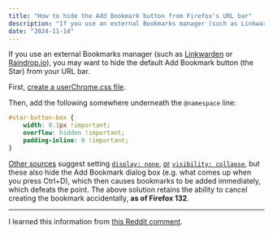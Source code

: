 ```yaml
---
title: "How to hide the Add Bookmark button from Firefox's URL bar"
description: "If you use an external Bookmarks manager (such as Linkwarden or Raindrop.io), you may want to hide the default Add Bookmark button (the Star) from your URL bar."
date: "2024-11-14"
---
```


If you use an external Bookmarks manager (such as [Linkwarden](https://linkwarden.app/) or [Raindrop.io](https://raindrop.io/)), you may want to hide the default Add Bookmark button (the Star) from your URL bar.

First, [create a userChrome.css file](https://www.userchrome.org/how-create-userchrome-css.html).

Then, add the following somewhere underneath the `@namespace` line:

```css
#star-button-box {
	width: 0.1px !important;
	overflow: hidden !important;
	padding-inline: 0 !important;
}
```

[Other sources](https://old.reddit.com/r/firefox/comments/24hygu/how_do_you_get_rid_of_the_bookmark_star/ch7g0h9/) suggest setting [`display: none`](https://developer.mozilla.org/en-US/docs/Web/CSS/display#none), [or](https://support.mozilla.org/en-US/questions/1009385) [`visibility: collapse`](https://developer.mozilla.org/en-US/docs/Web/CSS/visibility#collapse), but these also hide the Add Bookmark dialog box (e.g. what comes up when you press Ctrl+D), which then causes bookmarks to be added immediately, which defeats the point. The above solution retains the ability to cancel creating the bookmark accidentally, **as of Firefox 132**.

---

I learned this information from [this Reddit comment](https://old.reddit.com/r/FirefoxCSS/comments/zqy2vr/any_way_to_detach_add_bookmark_dialog_from_the/j10mk5c/).
